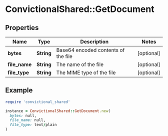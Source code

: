 # ConvictionalShared::GetDocument

## Properties

| Name | Type | Description | Notes |
| ---- | ---- | ----------- | ----- |
| **bytes** | **String** | Base64 encoded contents of the file | [optional] |
| **file_name** | **String** | The name of the file | [optional] |
| **file_type** | **String** | The MIME type of the file | [optional] |

## Example

```ruby
require 'convictional_shared'

instance = ConvictionalShared::GetDocument.new(
  bytes: null,
  file_name: null,
  file_type: text/plain
)
```

